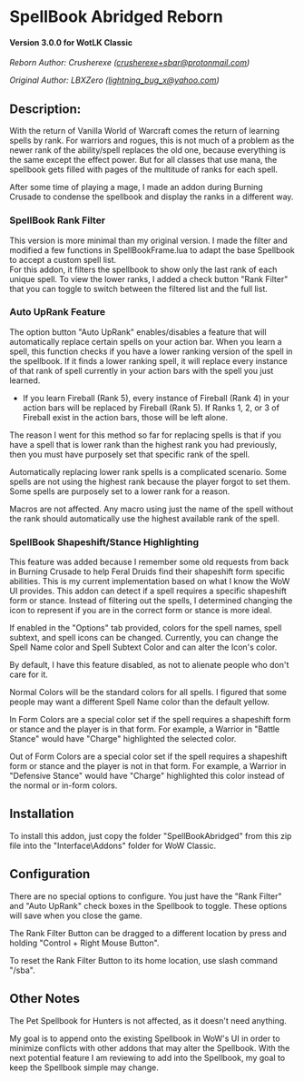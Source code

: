 # SpellBook Abridged Reborn
#### Version 3.0.0 for WotLK Classic

*Reborn Author: Crusherexe (crusherexe+sbar@protonmail.com)*

*Original Author: LBXZero (lightning_bug_x@yahoo.com)*

## Description:
With the return of Vanilla World of Warcraft comes the return of learning spells by rank. 
For warriors and rogues, this is not much of a problem as the newer rank of the ability/spell 
replaces the old one, because everything is the same except the effect power.  But for all 
classes that use mana, the spellbook gets filled with pages of the multitude of ranks for 
each spell.

After some time of playing a mage, I made an addon during Burning Crusade to condense the 
spellbook and display the ranks in a different way.

### SpellBook Rank Filter

This version is more minimal than my original version.  I made the filter and modified a few 
functions in SpellBookFrame.lua to adapt the base Spellbook to accept a custom spell list.  
For this addon, it filters the spellbook to show only the last rank of each unique spell.  To 
view the lower ranks, I added a check button "Rank Filter" that you can toggle to switch 
between the filtered list and the full list.

### Auto UpRank Feature 

The option button "Auto UpRank" enables/disables a feature that will automatically replace 
certain spells on your action bar.  When you learn a spell, this function checks if you have 
a lower ranking version of the spell in the spellbook.  If it finds a lower ranking spell, it 
will replace every instance of that rank of spell currently in your action bars with the spell 
you just learned.

 -  If you learn Fireball (Rank 5), every instance of Fireball (Rank 4) in your action bars 
	will be replaced by Fireball (Rank 5).  If Ranks 1, 2, or 3 of Fireball exist in the 
	action bars, those will be left alone.

The reason I went for this method so far for replacing spells is that if you have a spell that 
is lower rank than the highest rank you had previously, then you must have purposely set that 
specific rank of the spell.

Automatically replacing lower rank spells is a complicated scenario.  Some spells are not using 
the highest rank because the player forgot to set them.  Some spells are purposely set to a 
lower rank for a reason.

Macros are not affected.  Any macro using just the name of the spell without the rank should 
automatically use the highest available rank of the spell.

### SpellBook Shapeshift/Stance Highlighting

This feature was added because I remember some old requests from back in Burning Crusade to help 
Feral Druids find their shapeshift form specific abilities.  This is my current implementation 
based on what I know the WoW UI provides.  This addon can detect if a spell requires a 
specific shapeshift form or stance.  Instead of filtering out the spells, I determined changing 
the icon to represent if you are in the correct form or stance is more ideal.

If enabled in the "Options" tab provided, colors for the spell names, spell subtext, and spell 
icons can be changed.  Currently, you can change the Spell Name color and Spell Subtext Color and 
can alter the Icon's color.

By default, I have this feature disabled, as not to alienate people who don't care for it.

Normal Colors will be the standard colors for all spells.  I figured that some people may want a 
different Spell Name color than the default yellow.

In Form Colors are a special color set if the spell requires a shapeshift form or stance and 
the player is in that form.  For example, a Warrior in "Battle Stance" would have "Charge" 
highlighted the selected color.

Out of Form Colors are a special color set if the spell requires a shapeshift form or stance and 
the player is not in that form.  For example, a Warrior in "Defensive Stance" would have "Charge" 
highlighted this color instead of the normal or in-form colors.

## Installation
To install this addon, just copy the folder "SpellBookAbridged" from this zip file into the 
"Interface\Addons" folder for WoW Classic.

## Configuration
There are no special options to configure.  You just have the "Rank Filter" and "Auto UpRank" 
check boxes in the Spellbook to toggle.  These options will save when you close the game.

The Rank Filter Button can be dragged to a different location by press and holding 
"Control + Right Mouse Button".

To reset the Rank Filter Button to its home location, use slash command "/sba".


## Other Notes
The Pet Spellbook for Hunters is not affected, as it doesn't need anything.

My goal is to append onto the existing Spellbook in WoW's UI in order to minimize conflicts 
with other addons that may alter the Spellbook.  With the next potential feature I am reviewing 
to add into the Spellbook, my goal to keep the Spellbook simple may change.

